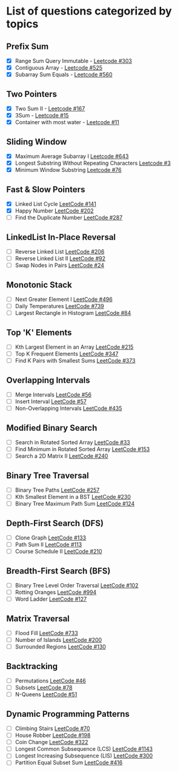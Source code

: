 # List of questions categorized by topics

## Prefix Sum
- [x] Range Sum Query Immutable - [Leetcode #303](https://leetcode.com/problems/range-sum-query-immutable/description/)
- [x] Contiguous Array - [Leetcode #525](https://leetcode.com/problems/contiguous-array/description/)
- [x] Subarray Sum Equals - [Leetcode #560](https://leetcode.com/problems/subarray-sum-equals-k/description/)

## Two Pointers
- [x] Two Sum II - [Leetcode #167](https://leetcode.com/problems/two-sum-ii-input-array-is-sorted/description/)
- [x] 3Sum - [Leetcode #15](https://leetcode.com/problems/3sum/description/)
- [x] Container with most water - [Leetcode #11](https://leetcode.com/problems/container-with-most-water/description/)

## Sliding Window
- [x] Maximum Average Subarray I [Leetcode #643](https://leetcode.com/problems/maximum-average-subarray-i/description/)
- [x] Longest Substring Without Repeating Characters [Leetcode #3](https://leetcode.com/problems/longest-substring-without-repeating-characters/description/)
- [x] Minimum Window Substring [Leetcode #76](https://leetcode.com/problems/minimum-window-substring/description/)

## Fast & Slow Pointers
- [x] Linked List Cycle [LeetCode #141](https://leetcode.com/problems/linked-list-cycle/description/)
- [x] Happy Number [LeetCode #202](https://leetcode.com/problems/happy-number/description/)
- [ ] Find the Duplicate Number [LeetCode #287]()

## LinkedList In-Place Reversal
- [ ] Reverse Linked List [LeetCode #206](https://leetcode.com/problems/reverse-linked-list/description/)
- [ ] Reverse Linked List II [LeetCode #92](https://leetcode.com/problems/reverse-linked-list-ii/description/)
- [ ] Swap Nodes in Pairs [LeetCode #24](https://leetcode.com/problems/swap-nodes-in-pairs/description/)

## Monotonic Stack
- [ ] Next Greater Element I [LeetCode #496](https://leetcode.com/problems/next-greater-element-i/description/)
- [ ] Daily Temperatures [LeetCode #739](https://leetcode.com/problems/daily-temperatures/description/)
- [ ] Largest Rectangle in Histogram [LeetCode #84](https://leetcode.com/problems/largest-rectangle-in-histogram/description/)

## Top 'K' Elements
- [ ] Kth Largest Element in an Array [LeetCode #215](https://leetcode.com/problems/kth-largest-element-in-an-array/description/)
- [ ] Top K Frequent Elements [LeetCode #347](https://leetcode.com/problems/top-k-frequent-elements/description/)
- [ ] Find K Pairs with Smallest Sums [LeetCode #373](https://leetcode.com/problems/find-k-pairs-with-smallest-sums/description/)

## Overlapping Intervals
- [ ] Merge Intervals [LeetCode #56](https://leetcode.com/problems/merge-intervals/description/)
- [ ] Insert Interval [LeetCode #57](https://leetcode.com/problems/insert-interval/description/)
- [ ] Non-Overlapping Intervals [LeetCode #435](https://leetcode.com/problems/non-overlapping-intervals/description/)

## Modified Binary Search
- [ ] Search in Rotated Sorted Array [LeetCode #33](https://leetcode.com/problems/search-in-rotated-sorted-array/description/)
- [ ] Find Minimum in Rotated Sorted Array [LeetCode #153](https://leetcode.com/problems/find-minimum-in-rotated-sorted-array/description/)
- [ ] Search a 2D Matrix II [LeetCode #240](https://leetcode.com/problems/search-a-2d-matrix-ii/description/)

## Binary Tree Traversal
- [ ] Binary Tree Paths [LeetCode #257](https://leetcode.com/problems/binary-tree-paths/description/)
- [ ] Kth Smallest Element in a BST [LeetCode #230](https://leetcode.com/problems/kth-smallest-element-in-a-bst/description/)
- [ ] Binary Tree Maximum Path Sum [LeetCode #124](https://leetcode.com/problems/binary-tree-maximum-path-sum/description/)

## Depth-First Search (DFS)
- [ ] Clone Graph [LeetCode #133](https://leetcode.com/problems/clone-graph/description/)
- [ ] Path Sum II [LeetCode #113](https://leetcode.com/problems/path-sum-ii/description/)
- [ ] Course Schedule II [LeetCode #210](https://leetcode.com/problems/course-schedule-ii/description/)

## Breadth-First Search (BFS)
- [ ] Binary Tree Level Order Traversal [LeetCode #102](https://leetcode.com/problems/binary-tree-level-order-traversal/description/)
- [ ] Rotting Oranges [LeetCode #994](https://leetcode.com/problems/rotting-oranges/description/)
- [ ] Word Ladder [LeetCode #127](https://leetcode.com/problems/word-ladder/description/)

## Matrix Traversal
- [ ] Flood Fill [LeetCode #733](https://leetcode.com/problems/flood-fill/description/)
- [ ] Number of Islands [LeetCode #200](https://leetcode.com/problems/number-of-islands/description/)
- [ ] Surrounded Regions [LeetCode #130](https://leetcode.com/problems/surrounded-regions/description/)

## Backtracking
- [ ] Permutations [LeetCode #46](https://leetcode.com/problems/permutations/description/)
- [ ] Subsets [LeetCode #78](https://leetcode.com/problems/subsets/description/)
- [ ] N-Queens [LeetCode #51](https://leetcode.com/problems/n-queens/description/)

## Dynamic Programming Patterns
- [ ] Climbing Stairs [LeetCode #70](https://leetcode.com/problems/climbing-stairs/description/)
- [ ] House Robber [LeetCode #198](https://leetcode.com/problems/house-robber/description/)
- [ ] Coin Change [LeetCode #322](https://leetcode.com/problems/coin-change/description/)
- [ ] Longest Common Subsequence (LCS) [LeetCode #1143](https://leetcode.com/problems/longest-common-subsequence/description/)
- [ ] Longest Increasing Subsequence (LIS) [LeetCode #300](https://leetcode.com/problems/longest-increasing-subsequence/description/)
- [ ] Partition Equal Subset Sum [LeetCode #416](https://leetcode.com/problems/partition-equal-subset-sum/description/)

